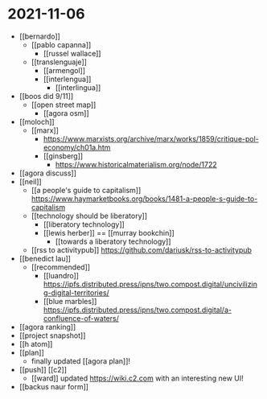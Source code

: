 # 2021-11-06

- [[bernardo]]
  - [[pablo capanna]]
    - [[russel wallace]]
  - [[translenguaje]]
    - [[armengol]]
    - [[interlengua]]
      - [[interlingua]]
- [[boos did 9/11]]
  - [[open street map]]
    - [[agora osm]]
- [[moloch]]
  - [[marx]]
    - https://www.marxists.org/archive/marx/works/1859/critique-pol-economy/ch01a.htm
    - [[ginsberg]]
      - https://www.historicalmaterialism.org/node/1722
- [[agora discuss]]
- [[neil]]
  - [[a people's guide to capitalism]] https://www.haymarketbooks.org/books/1481-a-people-s-guide-to-capitalism
  - [[technology should be liberatory]]
    - [[liberatory technology]]
    - [[lewis herber]] == [[murray bookchin]]
      - [[towards a liberatory technology]]
  - [[rss to activitypub]] https://github.com/dariusk/rss-to-activitypub
- [[benedict lau]]
  - [[recommended]]
    - [[luandro]] https://ipfs.distributed.press/ipns/two.compost.digital/uncivilizing-digital-territories/
    - [[blue marbles]] https://ipfs.distributed.press/ipns/two.compost.digital/a-confluence-of-waters/
- [[agora ranking]]
- [[project snapshot]]
- [[h atom]]
- [[plan]]
  - finally updated [[agora plan]]!
- [[push]] [[c2]]
  - [[ward]] updated https://wiki.c2.com with an interesting new UI!
- [[backus naur form]]